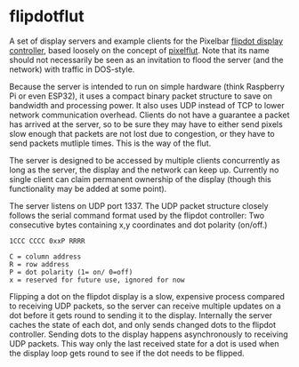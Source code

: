 flipdotflut
===========

A set of display servers and example clients for the Pixelbar [flipdot display controller](https://github.com/keoni29/flipdot), based loosely on the concept of [pixelflut](https://github.com/defnull/pixelflut). Note that its name should not necessarily be seen as an invitation to flood the server (and the network) with traffic in DOS-style.

Because the server is intended to run on simple hardware (think Raspberry Pi or even ESP32), it uses a compact binary packet structure to save on bandwidth and processing power. It also uses UDP instead of TCP to lower network communication overhead. Clients do not have a guarantee a packet has arrived at the server, so to be sure they may have to either send pixels slow enough that packets are not lost due to congestion, or they have to send packets mutliple times. This is the way of the flut.

The server is designed to be accessed by multiple clients concurrently as long as the server, the display and the network can keep up. Currently no single client can claim permanent ownership of the display (though this functionality may be added at some point).

The server listens on UDP port 1337. The UDP packet structure closely follows the serial command format used by the flipdot controller: Two consecutive bytes containing x,y coordinates and dot polarity (on/off.)

```
1CCC CCCC 0xxP RRRR

C = column address
R = row address
P = dot polarity (1= on/ 0=off)
x = reserved for future use, ignored for now
```

Flipping a dot on the flipdot display is a slow, expensive process compared to receiving UDP packets, so the server can receive multiple updates on a dot before it gets round to sending it to the display. Internally the server caches the state of each dot, and only sends changed dots to the flipdot controller. Sending dots to the display happens asynchronously to receiving UDP packets. This way only the last received state for a dot is used when the display loop gets round to see if the dot needs to be flipped.
